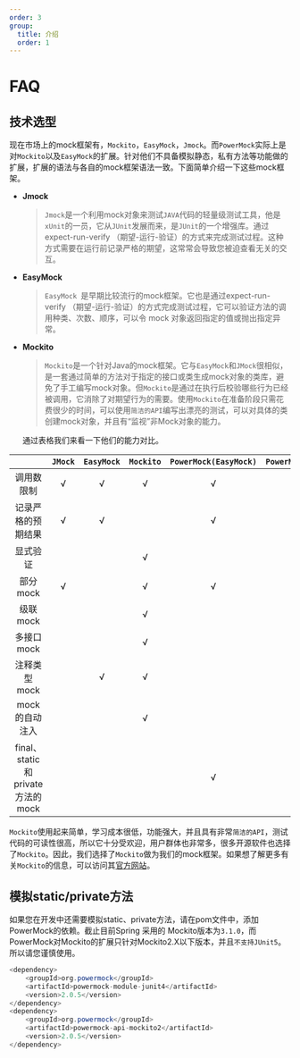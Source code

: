 ```yaml
---
order: 3
group: 
  title: 介绍
  order: 1
---
```


# FAQ

## 技术选型

​		现在市场上的mock框架有，`Mockito`，`EasyMock`，`Jmock`。而`PowerMock`实际上是对`Mockito`以及`EasyMock`的扩展。针对他们不具备模拟静态，私有方法等功能做的扩展，扩展的语法与各自的mock框架语法一致。下面简单介绍一下这些mock框架。

- **Jmock**

  > `Jmock`是一个利用mock对象来测试`JAVA`代码的轻量级测试工具，他是`xUnit`的一员，它从`JUnit`发展而来，是`JUnit`的一个增强库。通过expect-run-verify （期望-运行-验证）的方式来完成测试过程。这种方式需要在运行前记录严格的期望，这常常会导致您被迫查看无关的交互。

- **EasyMock**

  > `EasyMock `是早期比较流行的mock框架。它也是通过expect-run-verify （期望-运行-验证）的方式完成测试过程，它可以验证方法的调用种类、次数、顺序，可以令 mock 对象返回指定的值或抛出指定异常。

- **Mockito**

  > `Mockito`是一个针对Java的mock框架。它与`EasyMock`和`JMock`很相似，是一套通过简单的方法对于指定的接口或类生成mock对象的类库，避免了手工编写mock对象。但`Mockito`是通过在执行后校验哪些行为已经被调用，它消除了对期望行为的需要。使用`Mockito`在准备阶段只需花费很少的时间，可以使用`简洁的API`编写出漂亮的测试，可以对具体的类创建mock对象，并且有“监视”非Mock对象的能力。 

  通过表格我们来看一下他们的能力对比。

|                                  | `JMock` | `EasyMock` | `Mockito` | `PowerMock(EasyMock)` | `PowerMock(Mockito) ` |
| :------------------------------: | :-----: | :--------: | :-------: | :-------------------: | :-------------------: |
|            调用数限制            |    √    |     √      |     √     |           √           |           √           |
|        记录严格的预期结果        |    √    |     √      |           |           √           |                       |
|             显式验证             |         |            |     √     |                       |           √           |
|             部分mock             |    √    |            |     √     |           √           |           √           |
|             级联mock             |         |            |     √     |                       |           √           |
|            多接口mock            |         |            |     √     |                       |           √           |
|           注释类型mock           |         |     √      |     √     |                       |           √           |
|          mock的自动注入          |         |            |     √     |                       |           √           |
| final、static和private方法的mock |         |            |           |           √           |           √           |

​		`Mockito`使用起来简单，学习成本很低，功能强大，并且具有非常`简洁的API`，测试代码的可读性很高，所以它十分受欢迎，用户群体也非常多，很多开源软件也选择了`Mockito`。因此，我们选择了`Mockito`做为我们的mock框架。如果想了解更多有关`Mockito`的信息，可以访问其[官方网站](https://site.mockito.org/)。



## 模拟static/private方法

如果您在开发中还需要模拟static、private方法，请在pom文件中，添加PowerMock的依赖。截止目前Spring 采用的 Mockito版本为`3.1.0`，而PowerMock对Mockito的扩展只针对Mockito2.X以下版本，并且`不支持JUnit5`。所以请您谨慎使用。

```java
<dependency>
	<groupId>org.powermock</groupId>
	<artifactId>powermock-module-junit4</artifactId>
	<version>2.0.5</version>
</dependency>
<dependency>
	<groupId>org.powermock</groupId>
	<artifactId>powermock-api-mockito2</artifactId>
	<version>2.0.5</version>
</dependency>
```

